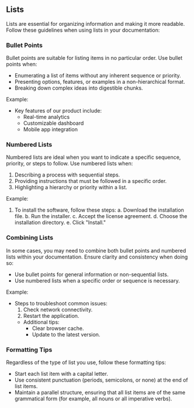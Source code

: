 ## Lists

Lists are essential for organizing information and making it more readable. Follow these guidelines when using lists in your documentation:

### Bullet Points

Bullet points are suitable for listing items in no particular order. Use bullet points when:

- Enumerating a list of items without any inherent sequence or priority.
- Presenting options, features, or examples in a non-hierarchical format.
- Breaking down complex ideas into digestible chunks.

Example:
- Key features of our product include:
  - Real-time analytics
  - Customizable dashboard
  - Mobile app integration

### Numbered Lists

Numbered lists are ideal when you want to indicate a specific sequence, priority, or steps to follow. Use numbered lists when:

1. Describing a process with sequential steps.
2. Providing instructions that must be followed in a specific order.
3. Highlighting a hierarchy or priority within a list.

Example:
1. To install the software, follow these steps:
   a. Download the installation file.
   b. Run the installer.
   c. Accept the license agreement.
   d. Choose the installation directory.
   e. Click "Install."

### Combining Lists

In some cases, you may need to combine both bullet points and numbered lists within your documentation. Ensure clarity and consistency when doing so:

- Use bullet points for general information or non-sequential lists.
- Use numbered lists when a specific order or sequence is necessary.

Example:
- Steps to troubleshoot common issues:
   1. Check network connectivity.
   2. Restart the application.
   - Additional tips:
     - Clear browser cache.
     - Update to the latest version.

### Formatting Tips

Regardless of the type of list you use, follow these formatting tips:

- Start each list item with a capital letter.
- Use consistent punctuation (periods, semicolons, or none) at the end of list items.
- Maintain a parallel structure, ensuring that all list items are of the same grammatical form (for example, all nouns or all imperative verbs).
